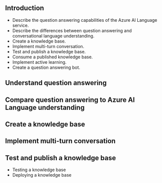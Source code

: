 ## Introduction
  - Describe the question answering capabilities of the Azure AI Language service.
  - Describe the differences between question answering and conversational language understanding.
  - Create a knowledge base.
  - Implement multi-turn conversation.
  - Test and publish a knowledge base.
  - Consume a published knowledge base.
  - Implement active learning.
  - Create a question answering bot.
## Understand question answering
## Compare question answering to Azure AI Language understanding
## Create a knowledge base
## Implement multi-turn conversation
## Test and publish a knowledge base
  - Testing a knowledge base
  - Deploying a knowledge base